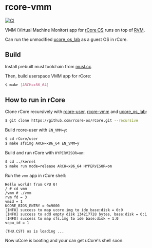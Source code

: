 # rcore-vmm

[![CI](https://github.com/rcore-os/rcore-vmm/workflows/CI/badge.svg?branch=master)](https://github.com/rcore-os/rcore-vmm/actions)

VMM (Virtual Machine Monitor) app for [rCore OS](https://github.com/rcore-os/rCore) runs on top of [RVM](https://github.com/rcore-os/RVM).

Can run the unmodified [ucore_os_lab](https://github.com/chyyuu/os_kernel_lab/tree/master) as a guest OS in rCore.

## Build

Install prebuilt musl toolchain from [musl.cc](https://musl.cc/).

Then, build userspace VMM app for rCore:

```bash
$ make [ARCH=x86_64]
```

## How to run in rCore

Clone rCore recursively with [rcore-user](https://github.com/rcore-os/rcore-user), [rcore-vmm](https://github.com/rcore-os/rcore-vmm) and [ucore_os_lab](https://github.com/chyyuu/os_kernel_lab/tree/master):

```bash
$ git clone https://github.com/rcore-os/rCore.git --recursive
```

Build rcore-user with `EN_VMM=y`:

```bash
$ cd rCore/user
$ make sfsimg ARCH=x86_64 EN_VMM=y
```

Build and run rCore with `HYPERVISOR=on`:

```bash
$ cd ../kernel
$ make run mode=release ARCH=x86_64 HYPERVISOR=on
```

Run the `vmm` app in rCore shell:

```
Hello world! from CPU 0!
/ # cd vmm
/vmm # ./vmm
rvm fd = 3
vmid = 1
UCORE_BIOS_ENTRY = 0x9000
[INFO] success to map ucore.img to ide base:disk = 0:0
[INFO] success to add empty disk 134217728 bytes, base:disk = 0:1
[INFO] success to map sfs.img to ide base:disk = 1:0
vcpu_id = 1

(THU.CST) os is loading ...
```

Now uCore is booting and your can get uCore's shell soon.

